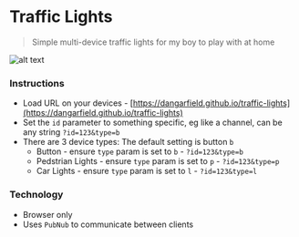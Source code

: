 # Traffic Lights
> Simple multi-device traffic lights for my boy to play with at home

![alt text](https://i.ibb.co/khzw2Xk/Screen-Shot-2019-12-15-at-09-20-01.png "Traffic Lights")

### Instructions
- Load URL on your devices - [https://dangarfield.github.io/traffic-lights](https://dangarfield.github.io/traffic-lights)
- Set the `id` parameter to something specific, eg like a channel, can be any string `?id=123&type=b`
- There are 3 device types: The default setting is button `b`
    - Button - ensure `type` param is set to `b` - `?id=123&type=b`
    - Pedstrian Lights - ensure `type` param is set to `p` - `?id=123&type=p`
    - Car Lights - ensure `type` param is set to `l` - `?id=123&type=l`

### Technology
- Browser only
- Uses `PubNub` to communicate between clients